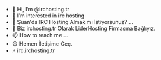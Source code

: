 - 👋 Hi, I’m @irchosting.tr
- 👀 I’m interested in irc hosting
- 🌱 Şuan'da IRC Hosting Almak mı İstiyorsunuz? ...
- 💞️ Biz irchosting.tr Olarak LiderHosting Firmasına Bağlıyız.
- 📫 How to reach me ...
- 😄 Hemen İletişime Geç.
- ⚡ irc.irchosting.tr

<!---
irchosting/irchosting is a ✨ special ✨ repository because its `README.md` (this file) appears on your GitHub profile.
You can click the Preview link to take a look at your changes.
--->
